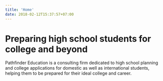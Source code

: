 ```yaml
---
title: 'Home'
date: 2018-02-12T15:37:57+07:00
---
```


# Preparing high school students for college and beyond 

Pathfinder Education is a consulting firm dedicated to high school planning and college applications for domestic as well as international students, helping them to be prepared for their ideal college and career.  
